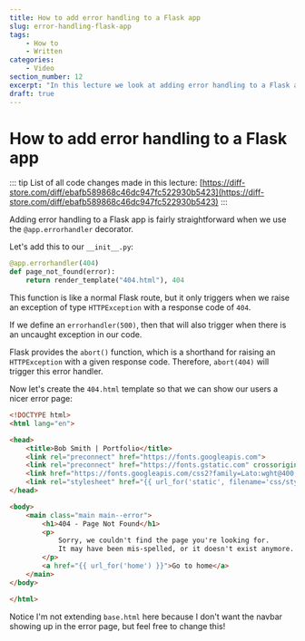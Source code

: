 ```yaml
---
title: How to add error handling to a Flask app
slug: error-handling-flask-app
tags:
    - How to
    - Written
categories:
    - Video
section_number: 12
excerpt: "In this lecture we look at adding error handling to a Flask app using the @app.errorhandler syntax."
draft: true
---
```


# How to add error handling to a Flask app

::: tip
List of all code changes made in this lecture: [https://diff-store.com/diff/ebafb589868c46dc947fc522930b5423](https://diff-store.com/diff/ebafb589868c46dc947fc522930b5423)
:::

Adding error handling to a Flask app is fairly straightforward when we use the `@app.errorhandler` decorator.

Let's add this to our `__init__.py`:

```py
@app.errorhandler(404)
def page_not_found(error):
    return render_template("404.html"), 404
```

This function is like a normal Flask route, but it only triggers when we raise an exception of type `HTTPException` with a response code of `404`.

If we define an `errorhandler(500)`, then that will also trigger when there is an uncaught exception in our code.

Flask provides the `abort()` function, which is a shorthand for raising an `HTTPException` with a given response code. Therefore, `abort(404)` will trigger this error handler.

Now let's create the `404.html` template so that we can show our users a nicer error page:

```html
<!DOCTYPE html>
<html lang="en">

<head>
    <title>Bob Smith | Portfolio</title>
    <link rel="preconnect" href="https://fonts.googleapis.com">
    <link rel="preconnect" href="https://fonts.gstatic.com" crossorigin>
    <link href="https://fonts.googleapis.com/css2?family=Lato:wght@400;700&display=swap" rel="stylesheet">
    <link rel="stylesheet" href="{{ url_for('static', filename='css/styles.css') }}" />
</head>

<body>
    <main class="main main--error">
        <h1>404 - Page Not Found</h1>
        <p>
            Sorry, we couldn't find the page you're looking for.
            It may have been mis-spelled, or it doesn't exist anymore.
        </p>
        <a href="{{ url_for('home') }}">Go to home</a>
    </main>
</body>

</html>
```

Notice I'm not extending `base.html` here because I don't want the navbar showing up in the error page, but feel free to change this!